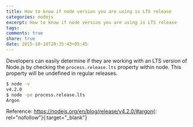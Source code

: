 ```yaml
---
title: How to know if node version you are using is LTS release
categories: nodejs
excerpt: How to know if node version you are using is LTS release
tags:
comments: true
share: true
date: 2015-10-18T20:35:43+05:45
---
```


Developers can easily determine if they are working with an LTS version of Node.js by checking the `process.release.lts` property within node. This property will be undefined in regular releases.

```bash
$ node -v
v4.2.0
$ node -pe process.release.lts
Argon
```

Reference: <https://nodejs.org/en/blog/release/v4.2.0/#argon>{: rel="nofollow"}{:target="_blank"}